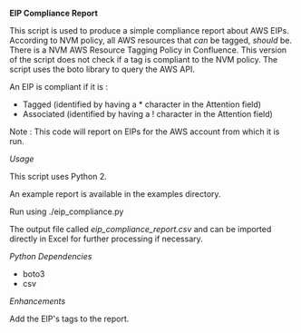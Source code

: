 **EIP Compliance Report**

This script is used to produce a simple compliance 
report about AWS EIPs.
According to NVM policy, all AWS resources that _can_ be tagged,
_should_ be. There is a NVM AWS Resource Tagging Policy 
in Confluence. This version of the script does not check if a tag is compliant to the NVM policy.
The script uses the boto library to query the AWS API.

An EIP is compliant if it is :
* Tagged (identified by having a * character in the Attention field)
* Associated (identified by having a ! character in the Attention field)

Note : This code will report on EIPs for the AWS account from which it is run.

_Usage_

This script uses Python 2.

An example report is available in the examples directory.
 
Run using ./eip_compliance.py

The output file called _eip_compliance_report.csv_ and can be imported directly
 in Excel for further processing if necessary.
 
_Python Dependencies_
* boto3
* csv

_Enhancements_

Add the EIP's tags to the report.
